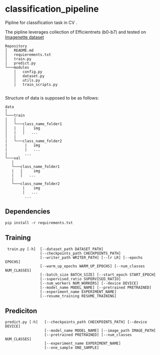# classification_pipeline
Pipline for classification task in CV .


The pipline leverages collection of Efficientnets (b0-b7) and 
tested on [Imagenette dataset](https://github.com/fastai/imagenette)

```
Repository
│   README.md
│   requierements.txt    
│   train.py
|   predict.py
└───modules
    │   config.py
    │   dataset.py
    │   utils.py
    |   train_scripts.py
    
```

Structure of data is supposed to be as follows:

```
data
│
└───train
│   │  
│   └───class_name_folder1
│   |   │    img
│   |   │   ...
│   |       
|   └───class_name_folder2
|        |   img
|        |   ...
|        ...
└───val
   │  
   └───class_name_folder1
   |   │     img
   |   │   ...
   |       
   └───class_name_folder2
        |    img
        |   ...
         ...

```

## Dependencies
~~~~
pip install -r requirements.txt
~~~~
## Training
~~~
 train.py [-h]  [--dataset_path DATASET_PATH]
                [--checkpoints_path CHECKPOINTS_PATH]
                [--writer_path WRITER_PATH] [--lr LR] [--epochs EPOCHS]
                [--warm_up_epochs WARM_UP_EPOCHS] [--num_classes NUM_CLASSES]
                [--batch_size BATCH_SIZE] [--start_epoch START_EPOCH]
                [--supervised_ratio SUPERVISED_RATIO]
                [--num_workers NUM_WORKERS] [--device DEVICE]
                [--model_name MODEL_NAME] [--pretrained PRETRAINED]
                [--experiment_name EXPERIMENT_NAME]
                [--resume_training RESUME_TRAINING]
~~~
## Prediciton
~~~
predict.py [-h]   [--checkpoints_path CHECKPOINTS_PATH] [--device DEVICE]
                  [--model_name MODEL_NAME] [--image_path IMAGE_PATH]
                  [--pretrained PRETRAINED] [--num_classes NUM_CLASSES]
                  [--experiment_name EXPERIMENT_NAME]
                  [--one_sample ONE_SAMPLE]

